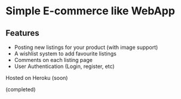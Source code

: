# Simple E-commerce like WebApp  

## Features
- Posting new listings for your product (with image support)
- A wishlist system to add favourite listings
- Comments on each listing page 
- User Authentication (Login, register, etc)  
  

Hosted on Heroku (soon)

(completed)
